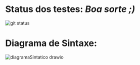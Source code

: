 # Status dos testes: *Boa sorte ;)*

![git status](http://3.129.230.99/svg/GuilhermeRameh/LogCompCompilador/)


# Diagrama de Sintaxe:



![diagramaSintatico drawio](https://user-images.githubusercontent.com/62567654/224727579-09d7a08a-a793-4d03-96e0-fc487edefee2.png)
